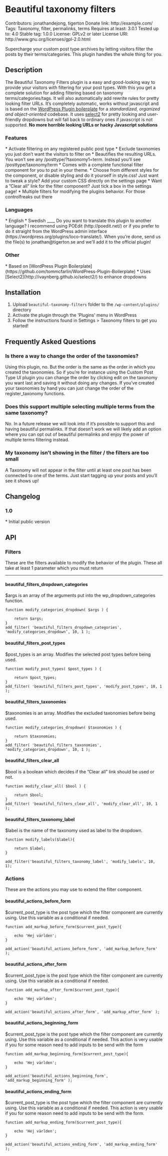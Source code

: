 <h1> Beautiful taxonomy filters </h1>
Contributors: jonathandejong, tigerton
Donate link: http://example.com/
Tags: Taxonomy, filter, permalinks, terms
Requires at least: 3.0.1
Tested up to: 4.0
Stable tag: 1.0.0
License: GPLv2 or later
License URI: http://www.gnu.org/licenses/gpl-2.0.html

Supercharge your custom post type archives by letting visitors filter the posts by their terms/categories. This plugin handles the whole thing for you.

<h2> Description </h2>

The Beautiful Taxonomy Filters plugin is a easy and good-looking way to provide your visitors with filtering for your post types. With this you get a complete solution for adding filtering based on taxonomy terms/categories/tags. It will also automatically add rewrite rules for pretty looking filter URLs. It’s completely automatic, works without javascript and is based on the [WordPress Plugin boilerplate](https://github.com/tommcfarlin/WordPress-Plugin-Boilerplate) for a *standardized, organized and object-oriented* codebase. It uses [select2](http://ivaynberg.github.io/select2/) for pretty looking and user-friendly dropdowns but will fall back to ordinary ones if javascript is not supported.
**No more horrible looking URLs or hacky Javascript solutions**

<h3> Features </h3> 
* Activate filtering on any registered public post type
* Exclude taxonomies you just don’t want the visitors to filter on
* Beautifies the resulting URLs. You won’t see any /posttype/?taxonomy1=term. Instead you’ll see /posttype/taxonomy/term
* Comes with a complete functional filter component for you to put in your theme. 
* Choose from different styles for the component, or disable styling and do it yourself in style.css! Just want to tweak a style? Add your custom CSS directly on the settings page
* Want a ”Clear all” link for the filter component? Just tick a box in the settings page!
* Multiple filters for modifying the plugins behavior. For those controlfreaks out there


<h3> Languages </h3>
* English
* Swedish
____
Do you want to translate this plugin to another language? I recommend using POEdit (http://poedit.net/) or if you prefer to do it straight from the WordPress admin interface (https://wordpress.org/plugins/loco-translate/). When you’re done, send us the file(s) to jonathan@tigerton.se and we’ll add it to the official plugin!

<h3> Other </h3>
* Based on [WordPress Plugin Boilerplate](https://github.com/tommcfarlin/WordPress-Plugin-Boilerplate)
* Uses [Select2](http://ivaynberg.github.io/select2/) to enhance dropdowns 


<h2> Installation </h2>

1. Upload `beautiful-taxonomy-filters` folder to the `/wp-content/plugins/` directory
1. Activate the plugin through the 'Plugins' menu in WordPress
1. Follow the instructions found in Settings > Taxonomy filters to get you started!


<h2> Frequently Asked Questions </h2>

<h3> Is there a way to change the order of the taxonomies? </h3>

Using this plugin, no. But the order is the same as the order in which you created the taxonomies. So if you’re for instance using the Custom Post Type UI plugin you can change the order by clicking edit on the taxonomy you want last and saving it without doing any changes. If you’ve created your taxonomies by hand you can just change the order of the register_taxonomy functions.

<h3> Does this support multiple selecting multiple terms from the same taxonomy? </h3>

No. In a future release we will look into if it’s possible to support this and having beautiful permalinks. If that doesn’t work we will likely add an option where you can opt out of beautiful permalinks and enjoy the power of multiple terms filtering instead. 

<h3> My taxonomy isn’t showing in the filter / the filters are too small </h3>

A Taxonomy will not appear in the filter until at least one post has been connected to one of the terms.
Just start tagging up your posts and you’ll see it shows up!


<h2> Changelog </h2>

<h3> 1.0 </h3>
* Initial public version


<h2> API </h2>

<h3> Filters </h3>

These are the filters available to modify the behavior of the plugin. These all take at least 1 parameter which you must return
____

<h4> beautiful_filters_dropdown_categories </h4>

$args is an array of the arguments put into the wp_dropdown_categories function.

```
function modify_categories_dropdown( $args ) {

    return $args;
}
add_filter( 'beautiful_filters_dropdown_categories', 'modify_categories_dropdown’, 10, 1 );
```

<h4> beautiful_filters_post_types </h4>

$post_types is an array. Modifies the selected post types before being used.

```
function modify_post_types( $post_types ) {

    return $post_types;
}
add_filter( 'beautiful_filters_post_types', 'modify_post_types', 10, 1 );
```

<h4> beautiful_filters_taxonomies </h4>

$taxonomies is an array. Modifies the excluded taxonomies before being used.

```
function modify_categories_dropdown( $taxonomies ) {

    return $taxonomies;
}
add_filter( 'beautiful_filters_taxonomies', 'modify_categories_dropdown', 10, 1 );
```

<h4> beautiful_filters_clear_all </h4>

$bool is a boolean which decides if the ”Clear all” link should be used or not. 

```
function modify_clear_all( $bool ) {

    return $bool;
}
add_filter( 'beautiful_filters_clear_all', 'modify_clear_all', 10, 1 );
```

<h4> beautiful_filters_taxonomy_label </h4>

$label is the name of the taxonomy used as label to the dropdown.

```
function modify_labels($label){
	
	return $label;
}

add_filter('beautiful_filters_taxonomy_label', 'modify_labels', 10, 1);
```

<h3> Actions </h3>
These are the actions you may use to extend the filter component.

<h4> beautiful_actions_before_form </h4>

$current_post_type is the post type which the filter component are currently using. Use this variable as a conditional if needed.

```
function add_markup_before_form($current_post_type){
		
	echo 'Hej världen';
}

add_action('beautiful_actions_before_form', 'add_markup_before_form' );
```

<h4> beautiful_actions_after_form </h4>

$current_post_type is the post type which the filter component are currently using. Use this variable as a conditional if needed.

```
function add_markup_after_form($current_post_type){
	
	echo 'Hej världen';
}

add_action('beautiful_actions_after_form', 'add_markup_after_form' );
```

<h4> beautiful_actions_beginning_form </h4>

$current_post_type is the post type which the filter component are currently using. Use this variable as a conditional if needed.
This action is very usable if you for some reason need to add inputs to be send with the form

```
function add_markup_beginning_form($current_post_type){
	
	echo 'Hej världen';
}

add_action('beautiful_actions_beginning_form', 'add_markup_beginning_form' );
```

<h4> beautiful_actions_ending_form </h4>

$current_post_type is the post type which the filter component are currently using. Use this variable as a conditional if needed.
This action is very usable if you for some reason need to add inputs to be send with the form.

```
function add_markup_ending_form($current_post_type){
	
	echo 'Hej världen';
}

add_action('beautiful_actions_ending_form', 'add_markup_ending_form' );
```
